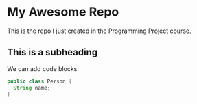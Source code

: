 # My Awesome Repo

This is the repo I just created in the Programming Project course.

## This is a subheading

We can add code blocks:
```java
public class Person {
  String name;
}
```
